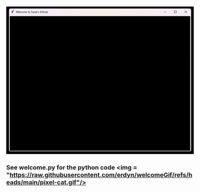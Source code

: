 ![Welcome](https://raw.githubusercontent.com/erdyn/welcomeGif/refs/heads/main/welcomeGIF.gif)


### See welcome.py for the python code <img = "https://raw.githubusercontent.com/erdyn/welcomeGif/refs/heads/main/pixel-cat.gif"/>
